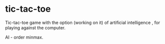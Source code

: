 # tic-tac-toe
Tic-tac-toe game
with the option (working on it) of artificial intelligence ,
for playing against the computer.

AI - order minmax. 
